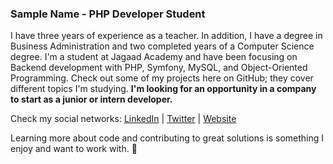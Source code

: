 ### Sample Name - PHP Developer Student 

I have three years of experience as a teacher. In addition, I have a degree in Business Administration and two completed years of a Computer Science degree. I'm a student at Jagaad Academy and have been focusing on Backend development with PHP, Symfony, MySQL, and Object-Oriented Programming. Check out some of my projects here on GitHub; they cover different topics I'm studying. **I'm looking for an opportunity in a company to start as a junior or intern developer.**

Check my social networks: [LinkedIn](https://www.linkedin.com/company/phpnet) | [Twitter](https://twitter.com/official_php) | [Website](https://php.net/)

Learning more about code and contributing to great solutions is something I enjoy and want to work with. 🐘

